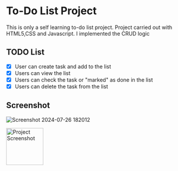 
# To-Do List Project

This is only a self learning to-do list project. 
Project carried out with HTML5,CSS and Javascript.
I implemented the CRUD logic 

## TODO List

- [x] User can create task and add to the list
- [x] Users can view the list
- [x] Users can check the task or "marked" as done in the list
- [x] Users can delete the task from the list

## Screenshot
![Screenshot 2024-07-26 182012](https://github.com/user-attachments/assets/ed9d4367-9a9d-4566-949b-b55038f5fa38)



<img src="path/to/your/image.png" alt="Project Screenshot" width="100" height="100">

